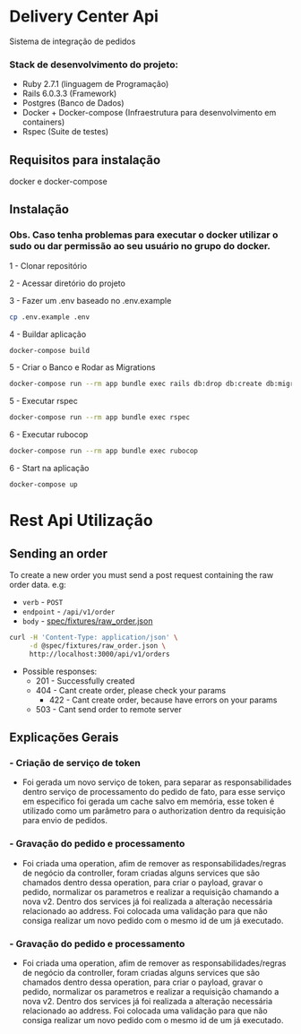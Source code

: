 # Delivery Center Api

Sistema de integração de pedidos

### Stack de desenvolvimento do projeto:

- Ruby 2.7.1 (linguagem de Programação)
- Rails 6.0.3.3 (Framework)
- Postgres (Banco de Dados)
- Docker + Docker-compose (Infraestrutura para desenvolvimento em containers)
- Rspec (Suite de testes)

## Requisitos para instalação

docker e docker-compose

## Instalação

### Obs. Caso tenha problemas para executar o docker utilizar o sudo ou dar permissão ao seu usuário no grupo do docker.

1 - Clonar repositório

2 - Acessar diretório do projeto

3 - Fazer um .env baseado no .env.example
```bash
cp .env.example .env
```

4 - Buildar aplicação

```bash
docker-compose build
```

5 - Criar o Banco e Rodar as Migrations

```bash
docker-compose run --rm app bundle exec rails db:drop db:create db:migrate
```

5 - Executar rspec

```bash
docker-compose run --rm app bundle exec rspec
```

6 - Executar rubocop

```bash
docker-compose run --rm app bundle exec rubocop
```

6 - Start na aplicação

```bash
docker-compose up
```

# Rest Api Utilização
## Sending an order
To create a new order you must send a post request containing the raw order data. e.g:
* `verb` - `POST`
* `endpoint` - `/api/v1/order`
* `body` - [spec/fixtures/raw_order.json](spec/fixtures/raw_order.json)
```bash
curl -H 'Content-Type: application/json' \
     -d @spec/fixtures/raw_order.json \
     http://localhost:3000/api/v1/orders
```
* Possible responses:
  - 201 - Successfully created
  - 404 - Cant create order, please check your params
	- 422 - Cant create order, because have errors on your params
  - 503 - Cant send order to remote server

## Explicações Gerais

### - Criação de serviço de token

- Foi gerada um novo serviço de token, para separar as responsabilidades dentro serviço de processamento do pedido de fato, para esse serviço em especifico foi gerada um cache salvo em memória, esse token é utilizado como um parâmetro para o authorization dentro da requisição para envio de pedidos.

### - Gravação do pedido e processamento

- Foi criada uma operation, afim de remover as responsabilidades/regras de negócio da controller, foram criadas alguns services que são chamados dentro dessa operation, para criar o payload, gravar o pedido, normalizar os parametros e realizar a requisição chamando a nova v2. Dentro dos services já foi realizada a alteração necessária relacionado ao address. Foi colocada uma validação para que não consiga realizar um novo pedido com o mesmo id de um já executado.

### - Gravação do pedido e processamento

- Foi criada uma operation, afim de remover as responsabilidades/regras de negócio da controller, foram criadas alguns services que são chamados dentro dessa operation, para criar o payload, gravar o pedido, normalizar os parametros e realizar a requisição chamando a nova v2. Dentro dos services já foi realizada a alteração necessária relacionado ao address. Foi colocada uma validação para que não consiga realizar um novo pedido com o mesmo id de um já executado.

